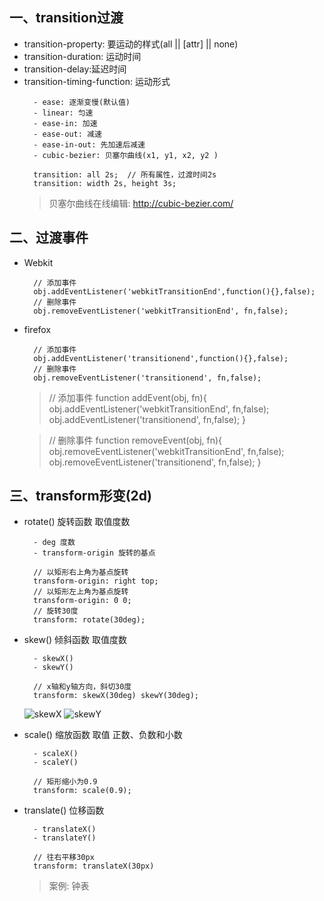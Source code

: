 ## 一、transition过渡
- transition-property: 要运动的样式(all || [attr] || none)
- transition-duration: 运动时间
- transition-delay:延迟时间
- transition-timing-function: 运动形式 
	```
	  - ease: 逐渐变慢(默认值)
	  - linear: 匀速
	  - ease-in: 加速
	  - ease-out: 减速
	  - ease-in-out: 先加速后减速
	  - cubic-bezier: 贝塞尔曲线(x1, y1, x2, y2 )

	  transition: all 2s;  // 所有属性，过渡时间2s
	  transition: width 2s, height 3s;
	```
	> 贝塞尔曲线在线编辑: http://cubic-bezier.com/

## 二、过渡事件
-  Webkit
	```
	  // 添加事件
	  obj.addEventListener('webkitTransitionEnd',function(){},false);
	  // 删除事件
	  obj.removeEventListener('webkitTransitionEnd', fn,false);
	```

- firefox
	```
	  // 添加事件
	  obj.addEventListener('transitionend',function(){},false);
	  // 删除事件
	  obj.removeEventListener('transitionend', fn,false);
	```
	> 
	> // 添加事件
	> function addEvent(obj, fn){
	>  obj.addEventListener('webkitTransitionEnd', fn,false);
	>  obj.addEventListener('transitionend', fn,false);
	> }	
	
	> // 删除事件
	> function removeEvent(obj, fn){
	>  obj.removeEventListener('webkitTransitionEnd', fn,false);
	>  obj.removeEventListener('transitionend', fn,false);
	> }

## 三、transform形变(2d)
- rotate() 旋转函数 取值度数
	```
	  - deg 度数
	  - transform-origin 旋转的基点

	  // 以矩形右上角为基点旋转
	  transform-origin: right top;
	  // 以矩形左上角为基点旋转
	  transform-origin: 0 0;
	  // 旋转30度
	  transform: rotate(30deg);
	```

- skew() 倾斜函数 取值度数 
	```
	  - skewX()
	  - skewY()
	  
	  // x轴和y轴方向，斜切30度
	  transform: skewX(30deg) skewY(30deg);
	```
	![skewX](http://upload-images.jianshu.io/upload_images/1801379-c7ea30969246f707.png?imageMogr2/auto-orient/strip%7CimageView2/2/w/1240)
	![skewY](http://upload-images.jianshu.io/upload_images/1801379-6ff57497f557c2bb.png?imageMogr2/auto-orient/strip%7CimageView2/2/w/1240)

- scale() 缩放函数 取值 正数、负数和小数
	```
	  - scaleX()
	  - scaleY()

	  // 矩形缩小为0.9
	  transform: scale(0.9);
	```

- translate() 位移函数
	```
	  - translateX()
	  - translateY()

	  // 往右平移30px
	  transform: translateX(30px)
	```
	> 案例: 钟表